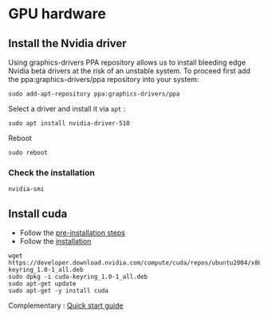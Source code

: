 # GPU hardware 

## Install the Nvidia driver

Using graphics-drivers PPA repository allows us to install bleeding edge Nvidia 
beta drivers at the risk of an unstable system. To proceed first add the ppa:graphics-drivers/ppa repository into your system: 

```
sudo add-apt-repository ppa:graphics-drivers/ppa
```

Select a driver and install it via `apt` : 

```
sudo apt install nvidia-driver-510
```

Reboot

```sudo reboot```

### Check the installation 

```nvidia-smi```

## Install cuda 
- Follow the [pre-installation steps](https://developer.nvidia.com/cuda-downloads?target_os=Linux)
- Follow the [installation](https://developer.nvidia.com/cuda-downloads?target_os=Linux)
```
wget https://developer.download.nvidia.com/compute/cuda/repos/ubuntu2004/x86_64/cuda-keyring_1.0-1_all.deb
sudo dpkg -i cuda-keyring_1.0-1_all.deb
sudo apt-get update
sudo apt-get -y install cuda
```
Complementary : [Quick start guide](https://docs.nvidia.com/cuda/cuda-quick-start-guide/index.html#ubuntu-x86_64-deb)
